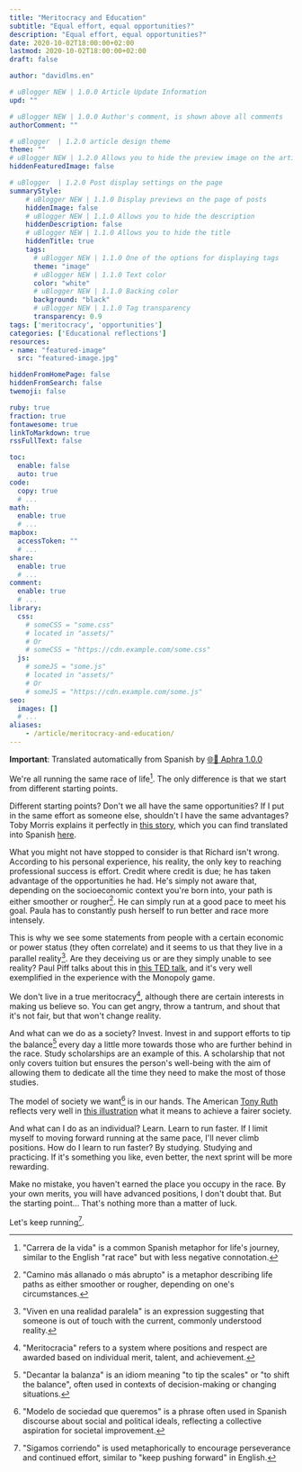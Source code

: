 ```yaml
---
title: "Meritocracy and Education"
subtitle: "Equal effort, equal opportunities?"
description: "Equal effort, equal opportunities?"
date: 2020-10-02T18:00:00+02:00
lastmod: 2020-10-02T18:00:00+02:00
draft: false

author: "davidlms.en"

# uBlogger NEW | 1.0.0 Article Update Information
upd: ""

# uBlogger NEW | 1.0.0 Author's comment, is shown above all comments
authorComment: ""

# uBlogger  | 1.2.0 article design theme
theme: ""
# uBlogger NEW | 1.2.0 Allows you to hide the preview image on the article page
hiddenFeaturedImage: false

# uBlogger  | 1.2.0 Post display settings on the page
summaryStyle:
    # uBlogger NEW | 1.1.0 Display previews on the page of posts
    hiddenImage: false
    # uBlogger NEW | 1.1.0 Allows you to hide the description
    hiddenDescription: false
    # uBlogger NEW | 1.1.0 Allows you to hide the title
    hiddenTitle: true
    tags:
      # uBlogger NEW | 1.1.0 One of the options for displaying tags
      theme: "image"
      # uBlogger NEW | 1.1.0 Text color
      color: "white"
      # uBlogger NEW | 1.1.0 Backing color
      background: "black"
      # uBlogger NEW | 1.1.0 Tag transparency
      transparency: 0.9
tags: ['meritocracy', 'opportunities']
categories: ['Educational reflections']
resources:
- name: "featured-image"
  src: "featured-image.jpg"

hiddenFromHomePage: false
hiddenFromSearch: false
twemoji: false

ruby: true
fraction: true
fontawesome: true
linkToMarkdown: true
rssFullText: false

toc:
  enable: false
  auto: true
code:
  copy: true
  # ...
math:
  enable: true
  # ...
mapbox:
  accessToken: ""
  # ...
share:
  enable: true
  # ...
comment:
  enable: true
  # ...
library:
  css:
    # someCSS = "some.css"
    # located in "assets/"
    # Or
    # someCSS = "https://cdn.example.com/some.css"
  js:
    # someJS = "some.js"
    # located in "assets/"
    # Or
    # someJS = "https://cdn.example.com/some.js"
seo:
  images: []
  # ...
aliases:
    - /article/meritocracy-and-education/
---
```

**Important**: Translated automatically from Spanish by [🌐💬 Aphra 1.0.0](https://github.com/DavidLMS/aphra)

We're all running the same race of life[^1]. The only difference is that we start from different starting points.

Different starting points? Don't we all have the same opportunities? If I put in the same effort as someone else, shouldn't I have the same advantages?
Toby Morris explains it perfectly in [this story](https://www.rnz.co.nz/news/the-wireless/373065/the-pencilsword-on-a-plate), which you can find translated into Spanish [here](https://marcianosmx.com/en-bandeja-de-plata-una-historia-sobre-los-privilegios/).

What you might not have stopped to consider is that Richard isn't wrong. According to his personal experience, his reality, the only key to reaching professional success is effort. Credit where credit is due; he has taken advantage of the opportunities he had. He's simply not aware that, depending on the socioeconomic context you're born into, your path is either smoother or rougher[^2]. He can simply run at a good pace to meet his goal. Paula has to constantly push herself to run better and race more intensely.

This is why we see some statements from people with a certain economic or power status (they often correlate) and it seems to us that they live in a parallel reality[^3]. Are they deceiving us or are they simply unable to see reality? Paul Piff talks about this in [this TED talk](https://www.ted.com/talks/paul_piff_does_money_make_you_mean/transcript?language=es), and it's very well exemplified in the experience with the Monopoly game.

We don't live in a true meritocracy[^4], although there are certain interests in making us believe so. You can get angry, throw a tantrum, and shout that it's not fair, but that won't change reality.

And what can we do as a society? Invest. Invest in and support efforts to tip the balance[^5] every day a little more towards those who are further behind in the race. Study scholarships are an example of this. A scholarship that not only covers tuition but ensures the person's well-being with the aim of allowing them to dedicate all the time they need to make the most of those studies.

The model of society we want[^6] is in our hands. The American [Tony Ruth](https://welcometobusinesstown.tumblr.com) reflects very well in [this illustration](https://ep01.epimg.net/verne/imagenes/2020/06/10/articulo/1591799815_274864_1591801803_media_normal.jpg) what it means to achieve a fairer society.

And what can I do as an individual? Learn. Learn to run faster. If I limit myself to moving forward running at the same pace, I'll never climb positions. How do I learn to run faster? By studying. Studying and practicing. If it's something you like, even better, the next sprint will be more rewarding.

Make no mistake, you haven't earned the place you occupy in the race. By your own merits, you will have advanced positions, I don't doubt that. But the starting point... That's nothing more than a matter of luck.

Let's keep running[^7].

[^1]: "Carrera de la vida" is a common Spanish metaphor for life's journey, similar to the English "rat race" but with less negative connotation.
[^2]: "Camino más allanado o más abrupto" is a metaphor describing life paths as either smoother or rougher, depending on one's circumstances.
[^3]: "Viven en una realidad paralela" is an expression suggesting that someone is out of touch with the current, commonly understood reality.
[^4]: "Meritocracia" refers to a system where positions and respect are awarded based on individual merit, talent, and achievement.
[^5]: "Decantar la balanza" is an idiom meaning "to tip the scales" or "to shift the balance", often used in contexts of decision-making or changing situations.
[^6]: "Modelo de sociedad que queremos" is a phrase often used in Spanish discourse about social and political ideals, reflecting a collective aspiration for societal improvement.
[^7]: "Sigamos corriendo" is used metaphorically to encourage perseverance and continued effort, similar to "keep pushing forward" in English.